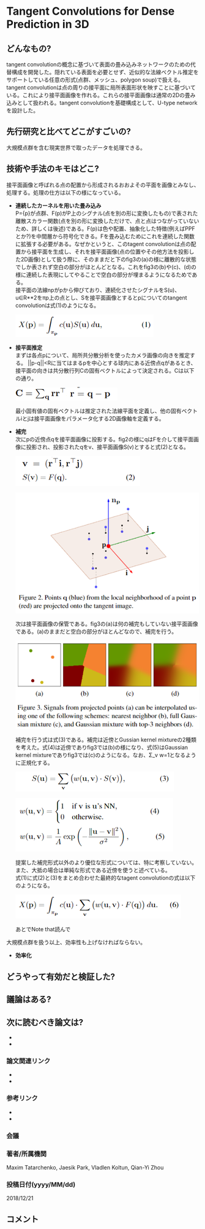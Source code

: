 # Tangent Convolutions for Dense Prediction in 3D

## どんなもの?
tangent convolutionの概念に基づいて表面の畳み込みネットワークのための代替構成を開発した。隠れている表面を必要とせず、近似的な法線ベクトル推定をサポートしている任意の形式(点群、メッシュ、polygon soup)で扱える。
tangent convolutionは点の周りの接平面に局所表面形状を映すことに基づいている。これにより接平面画像を作れる。これらの接平面画像は通常の2Dの畳み込みとして扱われる。tangent convolutionを基礎構成として、U-type networkを設計した。

## 先行研究と比べてどこがすごいの?
大規模点群を含む現実世界で取ったデータを処理できる。

## 技術や手法のキモはどこ?

接平面画像と呼ばれる点の配置から形成されるおおよその平面を画像とみなし、処理する。処理の仕方は以下の様になっている。

- **連続したカーネルを用いた畳み込み**  
    P={p}が点群、F(p)がP上のシグナル(点を別の形に変換したもの)で表された離散スカラー関数(点を別の形に変換しただけで、点と点はつながっていないため、詳しくは後述)である。F(p)は色や配置、抽象化した特徴(例えばPPFとか?)を中間層から符号化できる。Fを畳み込むためにこれを連続した関数に拡張する必要がある。なぜかというと、このtagent convolutionは点の配置から接平面を生成し、それを接平面画像(点の位置やその他方法を投影した2D画像)として扱う際に、そのままだと下のfig3の(a)の様に離散的な状態でしか表されず空白の部分がほとんどとなる。これをfig3の(b)や(c)、(d)の様に連続した表現にしてやることで空白の部分が埋まるようになるためである。  
    接平面の法線npがpから伸びており、連続化させたシグナルをS(u)、u∈R**2をπp上の点とし、Sを接平面画像とするとpについてのtangent convolutionは式(1)のようになる。

    ![(1)](img/TCfDPi3/fig_0.png)
    
- **接平面推定**  
    まずは各点pについて、局所共分散分析を使ったカメラ画像の向きを推定する。
    ||p-q||<Rに当てはまるpを中心とする球内にある近傍点qがあるとき、接平面の向きは共分散行列Cの固有ベクトルによって決定される。Cは以下の通り。  

    ![s1](img/TCfDPi3/fig_1.png)

    最小固有値の固有ベクトルは推定された法線平面を定義し、他の固有ベクトルiとjは接平面画像をパラメータ化する2D画像軸を定義する。

- **補完**  
    次にpの近傍点qを接平面画像に投影する。fig2の様にqはFを介して接平面画像に投影され、投影されたqをv、接平面画像S(v)とすると式(2)となる。

    ![s3](img/TCfDPi3/fig_4.png)

    ![fig2](img/TCfDPi3/fig_2.png)

    次は接平面画像の保管である。fig3の(a)は何の補完もしていない接平面画像である。(a)のままだと空白の部分がほとんどなので、補完を行う。

    ![fig3](img/TCfDPi3/fig_3.png)


    補完を行う式は式(3)である。補完は近傍とGussian kernel mixtureの2種類を考えた。式(4)は近傍でありfig3では(b)の様になり、式(5)はGaussian kernel mixtureでありfig3では(c)のようになる。なお、Σ_v w=1となるように正規化する。

    ![(3)](img/TCfDPi3/fig_5.png)

    ![(3)](img/TCfDPi3/fig_6.png)


    提案した補完形式以外のより優位な形式については、特に考察していない。また、大抵の場合は単純な形式である近傍を使うと述べている。  
    式(1)に式(2)と(3)をまとめ合わせた最終的なtagent convolutionの式は以下のようになる。

    ![(6)](img/TCfDPi3/fig_8.png)

    あとでNote that読んで

大規模点群を扱う以上、効率性も上げなければならない。

- **効率化**


## どうやって有効だと検証した?

## 議論はある?

## 次に読むべき論文は?
- 
-

### 論文関連リンク
-
-

### 参考リンク
-
-
### 会議

### 著者/所属機関
Maxim Tatarchenko, Jaesik Park, Vladlen Koltun, Qian-Yi Zhou

### 投稿日付(yyyy/MM/dd)
2018/12/21

## コメント
